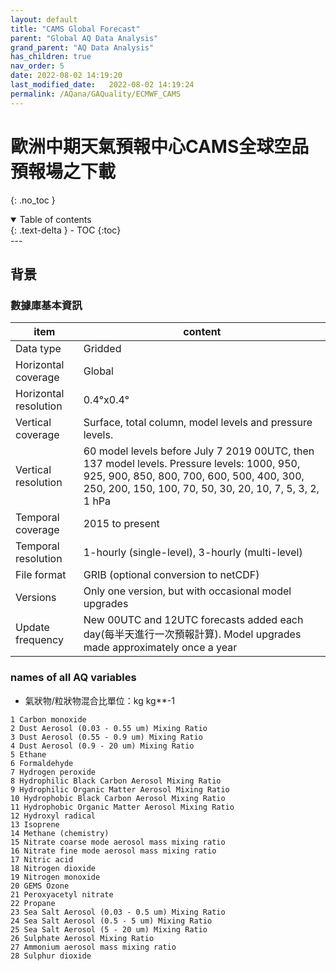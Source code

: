 ```yaml
---
layout: default
title: "CAMS Global Forecast"
parent: "Global AQ Data Analysis"
grand_parent: "AQ Data Analysis"
has_children: true
nav_order: 5
date: 2022-08-02 14:19:20
last_modified_date:   2022-08-02 14:19:24
permalink: /AQana/GAQuality/ECMWF_CAMS
---
```


# 歐洲中期天氣預報中心CAMS全球空品預報場之下載
{: .no_toc }

<details open markdown="block">
  <summary>
    Table of contents
  </summary>
  {: .text-delta }
- TOC
{:toc}
</details>
---

## 背景


### 數據庫基本資訊

item|content
-|-
Data type|Gridded
Horizontal coverage|Global
Horizontal resolution|0.4°x0.4°
Vertical coverage|Surface, total column, model levels and pressure levels.
Vertical resolution|60 model levels before July 7 2019 00UTC, then 137 model levels. Pressure levels: 1000, 950, 925, 900, 850, 800, 700, 600, 500, 400, 300, 250, 200, 150, 100, 70, 50, 30, 20, 10, 7, 5, 3, 2, 1 hPa
Temporal coverage|2015 to present
Temporal resolution|1-hourly (single-level), 3-hourly (multi-level)
File format|GRIB (optional conversion to netCDF)
Versions|Only one version, but with occasional model upgrades
Update frequency|New 00UTC and 12UTC forecasts added each day(每半天進行一次預報計算). Model upgrades made approximately once a year

### names of all AQ variables
- 氣狀物/粒狀物混合比單位：kg kg**-1

```
1 Carbon monoxide
2 Dust Aerosol (0.03 - 0.55 um) Mixing Ratio
3 Dust Aerosol (0.55 - 0.9 um) Mixing Ratio
4 Dust Aerosol (0.9 - 20 um) Mixing Ratio
5 Ethane
6 Formaldehyde
7 Hydrogen peroxide
8 Hydrophilic Black Carbon Aerosol Mixing Ratio
9 Hydrophilic Organic Matter Aerosol Mixing Ratio
10 Hydrophobic Black Carbon Aerosol Mixing Ratio
11 Hydrophobic Organic Matter Aerosol Mixing Ratio
12 Hydroxyl radical
13 Isoprene
14 Methane (chemistry)
15 Nitrate coarse mode aerosol mass mixing ratio
16 Nitrate fine mode aerosol mass mixing ratio
17 Nitric acid
18 Nitrogen dioxide
19 Nitrogen monoxide
20 GEMS Ozone
21 Peroxyacetyl nitrate
22 Propane
23 Sea Salt Aerosol (0.03 - 0.5 um) Mixing Ratio
24 Sea Salt Aerosol (0.5 - 5 um) Mixing Ratio
25 Sea Salt Aerosol (5 - 20 um) Mixing Ratio
26 Sulphate Aerosol Mixing Ratio
27 Ammonium aerosol mass mixing ratio
28 Sulphur dioxide
```